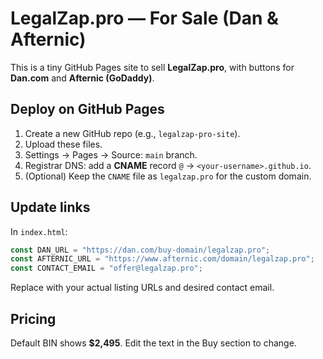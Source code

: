 # LegalZap.pro — For Sale (Dan & Afternic)

This is a tiny GitHub Pages site to sell **LegalZap.pro**, with buttons for **Dan.com** and **Afternic (GoDaddy)**.

## Deploy on GitHub Pages
1. Create a new GitHub repo (e.g., `legalzap-pro-site`).
2. Upload these files.
3. Settings → Pages → Source: `main` branch.
4. Registrar DNS: add a **CNAME** record `@` → `<your-username>.github.io`.
5. (Optional) Keep the `CNAME` file as `legalzap.pro` for the custom domain.

## Update links
In `index.html`:
```js
const DAN_URL = "https://dan.com/buy-domain/legalzap.pro";
const AFTERNIC_URL = "https://www.afternic.com/domain/legalzap.pro";
const CONTACT_EMAIL = "offer@legalzap.pro";
```
Replace with your actual listing URLs and desired contact email.

## Pricing
Default BIN shows **$2,495**. Edit the text in the Buy section to change.
